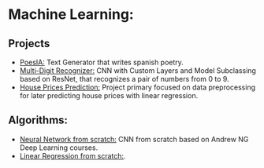 # Machine Learning:
## Projects
- [PoesIA:](https://github.com/dsanroman96/Machine-Learning-Projects/blob/main/PoesIA.ipynb) Text Generator that writes spanish poetry.
- [Multi-Digit Recognizer:](https://github.com/dsanroman96/Machine-Learning-Projects/blob/main/Multi_Digit_Recoginizer_2_0.ipynb) CNN with Custom Layers and Model Subclassing based on ResNet, that recognizes a pair of numbers from 0 to 9.
- [House Prices Prediction:](https://github.com/dsanroman96/Machine-Learning-Projects/blob/main/House_Price_Prediction_Linear_Regression.ipynb) Project primary focused on data preprocessing for later predicting house prices with linear regression.

## Algorithms:
- [Neural Network from scratch:](https://github.com/dsanroman96/Machine-Learning-Projects/blob/main/Neural_Network_from_scratch.ipynb) CNN from scratch based on Andrew NG Deep Learning courses.
- [Linear Regression from scratch:](https://github.com/dsanroman96/Machine-Learning-Projects/blob/main/Linear_Regression.ipynb).

